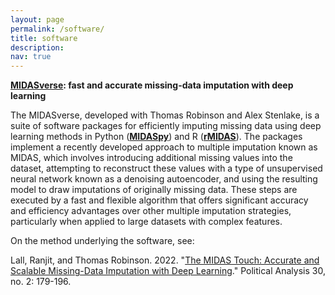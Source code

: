```yaml
---
layout: page
permalink: /software/
title: software
description:
nav: true
---
```


**[MIDASverse](https://github.com/MIDASverse): fast and accurate missing-data imputation with deep learning**

The MIDASverse, developed with Thomas Robinson and Alex Stenlake, is a suite of software packages for efficiently imputing missing data using deep learning methods in Python (**[MIDASpy](https://github.com/MIDASverse/MIDASpy)**) and R (**[rMIDAS](https://github.com/MIDASverse/rMIDAS)**). The packages implement a recently developed approach to multiple imputation known as MIDAS, which involves introducing additional missing values into the dataset, attempting to reconstruct these values with a type of unsupervised neural network known as a denoising autoencoder, and using the resulting model to draw imputations of originally missing data. These steps are executed by a fast and flexible algorithm that offers significant accuracy and efficiency advantages over other multiple imputation strategies, particularly when applied to large datasets with complex features.

On the method underlying the software, see:

Lall, Ranjit, and Thomas Robinson. 2022. "[The MIDAS Touch: Accurate and Scalable Missing-Data Imputation with Deep Learning](https://ranjitlall.github.io/assets/pdf/Lall%20and%20Robinson%202022%20PA.pdf)." Political Analysis 30, no. 2: 179-196.
